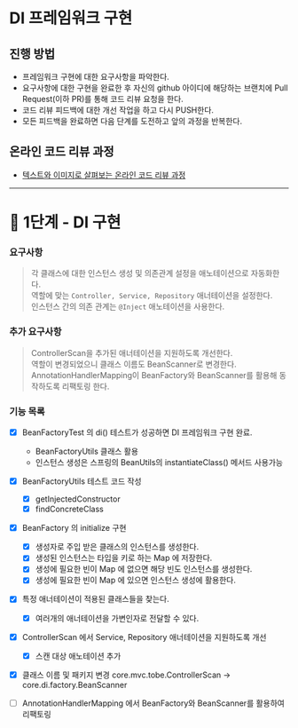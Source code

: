 # DI 프레임워크 구현
## 진행 방법
* 프레임워크 구현에 대한 요구사항을 파악한다.
* 요구사항에 대한 구현을 완료한 후 자신의 github 아이디에 해당하는 브랜치에 Pull Request(이하 PR)를 통해 코드 리뷰 요청을 한다.
* 코드 리뷰 피드백에 대한 개선 작업을 하고 다시 PUSH한다.
* 모든 피드백을 완료하면 다음 단계를 도전하고 앞의 과정을 반복한다.

## 온라인 코드 리뷰 과정
* [텍스트와 이미지로 살펴보는 온라인 코드 리뷰 과정](https://github.com/next-step/nextstep-docs/tree/master/codereview)

---

# 🚀 1단계 - DI 구현

### 요구사항
> 각 클래스에 대한 인스턴스 생성 및 의존관계 설정을 애노테이션으로 자동화한다.  
> 역할에 맞는 `Controller, Service, Repository` 애너테이션을 설정한다.  
> 인스턴스 간의 의존 관계는 `@Inject` 애노테이션을 사용한다.  

### 추가 요구사항
> ControllerScan을 추가된 애너테이션을 지원하도록 개선한다.  
> 역할이 변경되었으니 클래스 이름도 BeanScanner로 변경한다.  
> AnnotationHandlerMapping이 BeanFactory와 BeanScanner를 활용해 동작하도록 리팩토링 한다.  

### 기능 목록
- [x] BeanFactoryTest 의 di() 테스트가 성공하면 DI 프레임워크 구현 완료.
  - BeanFactoryUtils 클래스 활용
  - 인스턴스 생성은 스프링의 BeanUtils의 instantiateClass() 메서드 사용가능
- [x] BeanFactoryUtils 테스트 코드 작성
  - [x] getInjectedConstructor 
  - [x] findConcreteClass 
- [x] BeanFactory 의 initialize 구현
  - [x] 생성자로 주입 받은 클래스의 인스턴스를 생성한다.
  - [x] 생성된 인스턴스는 타입을 키로 하는 Map 에 저장한다.
  - [x] 생성에 필요한 빈이 Map 에 없으면 해당 빈도 인스턴스를 생성한다.
  - [x] 생성에 필요한 빈이 Map 에 있으면 인스턴스 생성에 활용한다.
- [x] 특정 애너테이션이 적용된 클래스들을 찾는다.
  - [x] 여러개의 애너테이션을 가변인자로 전달할 수 있다. 
- [x] ControllerScan 에서 Service, Repository 애너테이션을 지원하도록 개선
  - [x] 스캔 대상 애노테이션 추가 
- [x] 클래스 이름 및 패키지 변경 core.mvc.tobe.ControllerScan -> core.di.factory.BeanScanner
- [ ] AnnotationHandlerMapping 에서 BeanFactory와 BeanScanner를 활용하여 리팩토링

